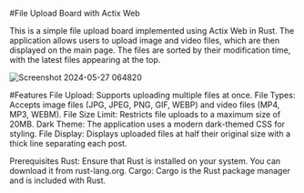 #File Upload Board with Actix Web

This is a simple file upload board implemented using Actix Web in Rust. The application allows users to upload image and video files, which are then displayed on the main page. The files are sorted by their modification time, with the latest files appearing at the top.




![Screenshot 2024-05-27 064820](https://github.com/ChessLogical/actix/assets/169053333/8a81e8f7-7dc6-48a5-9d4d-28ab2add862c)



#Features
File Upload: Supports uploading multiple files at once.
File Types: Accepts image files (JPG, JPEG, PNG, GIF, WEBP) and video files (MP4, MP3, WEBM).
File Size Limit: Restricts file uploads to a maximum size of 20MB.
Dark Theme: The application uses a modern dark-themed CSS for styling.
File Display: Displays uploaded files at half their original size with a thick line separating each post.

Prerequisites
Rust: Ensure that Rust is installed on your system. You can download it from rust-lang.org.
Cargo: Cargo is the Rust package manager and is included with Rust.
